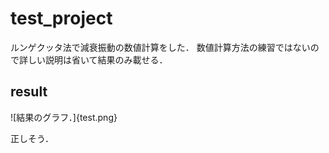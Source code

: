 # test_project
ルンゲクッタ法で減衰振動の数値計算をした．
数値計算方法の練習ではないので詳しい説明は省いて結果のみ載せる．

## result
![結果のグラフ．]{test.png}

正しそう．